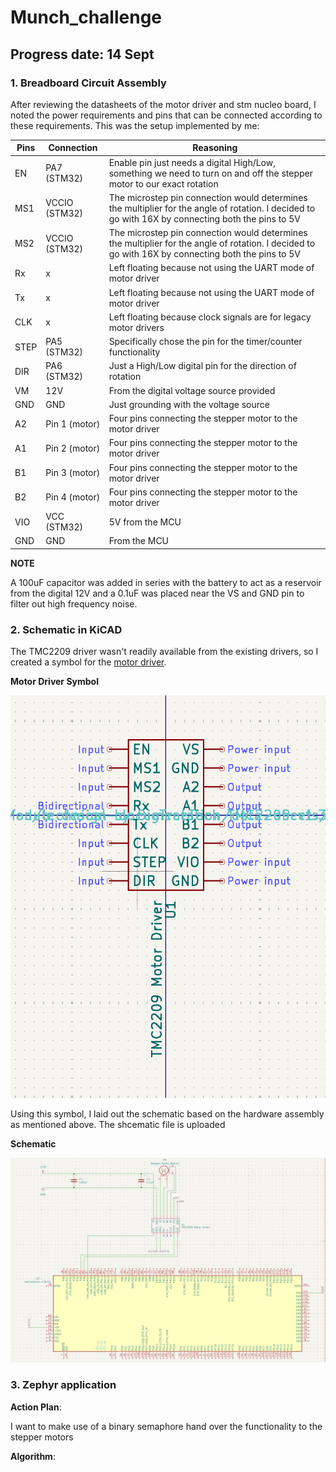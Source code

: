 # Munch_challenge

## Progress date: 14 Sept

### 1. Breadboard Circuit Assembly

After reviewing the datasheets of the motor driver and stm nucleo board, I noted the power requirements and pins that can be connected according to these requirements. This was the setup implemented by me:

| Pins | Connection | Reasoning |
| --- | --- | ---|
| EN | PA7 (STM32) | Enable pin just needs a digital High/Low, something we need to turn on and off the stepper motor to our exact rotation |
| MS1 | VCCIO (STM32) | The microstep pin connection would determines the multiplier for the angle of rotation. I decided to go with 16X by connecting both the pins to 5V|
| MS2 | VCCIO (STM32) | The microstep pin connection would determines the multiplier for the angle of rotation. I decided to go with 16X by connecting both the pins to 5V |
| Rx | x | Left floating because not using the UART mode of motor driver |
| Tx | x | Left floating because not using the UART mode of motor driver |
| CLK | x | Left floating because clock signals are for legacy motor drivers |
| STEP | PA5 (STM32) | Specifically chose the pin for the timer/counter functionality |
| DIR | PA6 (STM32) | Just a High/Low digital pin for the direction of rotation |
| VM | 12V | From the digital voltage source provided |
| GND | GND | Just grounding with the voltage source |
| A2 | Pin 1 (motor) | Four pins connecting the stepper motor to the motor driver |
| A1 | Pin 2 (motor) | Four pins connecting the stepper motor to the motor driver |
| B1 | Pin 3 (motor) | Four pins connecting the stepper motor to the motor driver |
| B2 | Pin 4 (motor) | Four pins connecting the stepper motor to the motor driver |
| VIO | VCC (STM32) | 5V from the MCU|
| GND | GND | From the MCU |

**NOTE**

A 100uF capacitor was added in series with the battery to act as a reservoir from the digital 12V and a 0.1uF was placed near the VS and GND pin to filter out high frequency noise. 

### 2. Schematic in KiCAD

The TMC2209 driver wasn't readily available from the existing drivers, so I created a symbol for the <a href="Munch_challenge/tmc2209.kicad_sym">motor driver</a>. 

**Motor Driver Symbol**

<div align=center>
<img src="/Images/tmc2209.png" width="600">  
</div>

Using this symbol, I laid out the schematic based on the hardware assembly as mentioned above. The shcematic file is uploaded <a href="Munch_challenge/Munch_stepper_motor.kicad_sch"></a>

**Schematic**

<div align=center>
<img src="/Images/schematic.png" width="600">  
</div>

### 3.  Zephyr application

**Action Plan**:

I want to make use of a binary semaphore hand over the functionality to the stepper motors 

**Algorithm**:
